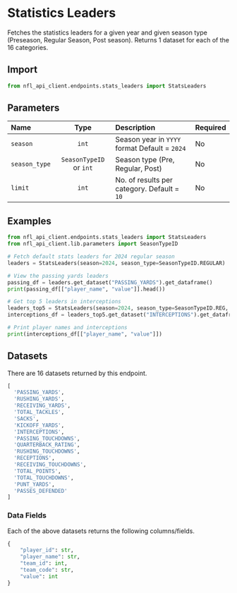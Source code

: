 # Statistics Leaders

Fetches the statistics leaders for a given year and given season type (Preseason, Regular Season, Post season).
Returns 1 dataset for each of the 16 categories. 

## **Import** 

``` python
from nfl_api_client.endpoints.stats_leaders import StatsLeaders
```

## **Parameters**

| **Name**   | **Type** | **Description**                                                                | **Required** |
|:-----------|:--------:|:------------------------------------------------------------                   |:------------ |
| `season`  | `int`  | Season year in `YYYY` format Default = `2024`            | No                   |
| `season_type`  | `SeasonTypeID` or `int`  | Season type (Pre, Regular, Post)              | No                   |
| `limit`  | `int`  | No. of results per category. Default = `10`              | No                   |

## **Examples**

```python
from nfl_api_client.endpoints.stats_leaders import StatsLeaders
from nfl_api_client.lib.parameters import SeasonTypeID

# Fetch default stats leaders for 2024 regular season
leaders = StatsLeaders(season=2024, season_type=SeasonTypeID.REGULAR)

# View the passing yards leaders
passing_df = leaders.get_dataset("PASSING_YARDS").get_dataframe()
print(passing_df[["player_name", "value"]].head())

# Get top 5 leaders in interceptions
leaders_top5 = StatsLeaders(season=2024, season_type=SeasonTypeID.REG, limit=5)
interceptions_df = leaders_top5.get_dataset("INTERCEPTIONS").get_dataframe()

# Print player names and interceptions
print(interceptions_df[["player_name", "value"]])

```

## **Datasets**


There are 16 datasets returned by this endpoint. 

```python
[
  'PASSING_YARDS',
  'RUSHING_YARDS',
  'RECEIVING_YARDS',
  'TOTAL_TACKLES',
  'SACKS',
  'KICKOFF_YARDS',
  'INTERCEPTIONS',
  'PASSING_TOUCHDOWNS',
  'QUARTERBACK_RATING',
  'RUSHING_TOUCHDOWNS',
  'RECEPTIONS',
  'RECEIVING_TOUCHDOWNS',
  'TOTAL_POINTS',
  'TOTAL_TOUCHDOWNS',
  'PUNT_YARDS',
  'PASSES_DEFENDED'
]
```

### **Data Fields**

Each of the above datasets returns the following columns/fields. 

```python
{
    "player_id": str,        
    "player_name": str,      
    "team_id": int,  
    "team_code": str,
    "value": int  
}
```